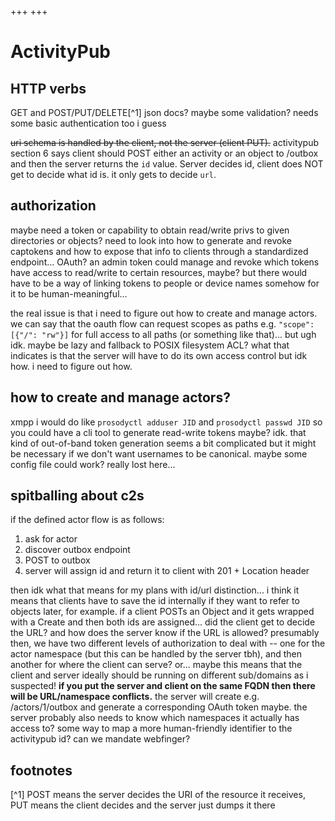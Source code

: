 +++
+++

# ActivityPub

## HTTP verbs
GET and POST/PUT/DELETE[^1] json docs? maybe some validation? needs some basic authentication too i guess

~~uri schema is handled by the client, not the server (client PUT).~~ activitypub section 6 says client should POST either an activity or an object to /outbox and then the server returns the `id` value. Server decides id, client does NOT get to decide what id is. it only gets to decide `url`.

## authorization

maybe need a token or capability to obtain read/write privs to given directories or objects? need to look into how to generate and revoke captokens and how to expose that info to clients through a standardized endpoint... OAuth? an admin token could manage and revoke which tokens have access to read/write to certain resources, maybe? but there would have to be a way of linking tokens to people or device names somehow for it to be human-meaningful...

the real issue is that i need to figure out how to create and manage actors. we can say that the oauth flow can request scopes as paths e.g. `"scope": [{"/": "rw"}]` for full access to all paths (or something like that)... but ugh idk. maybe be lazy and fallback to POSIX filesystem ACL? what that indicates is that the server will have to do its own access control but idk how. i need to figure out how.

## how to create and manage actors?
xmpp i would do like `prosodyctl adduser JID` and `prosodyctl passwd JID` so you could have a cli tool to generate read-write tokens maybe? idk. that kind of out-of-band token generation seems a bit complicated but it might be necessary if we don't want usernames to be canonical. maybe some config file could work? really lost here...

## spitballing about c2s

if the defined actor flow is as follows:

1. ask for actor
1. discover outbox endpoint
1. POST to outbox
1. server will assign id and return it to client with 201 + Location header

then idk what that means for my plans with id/url distinction... i think it means that clients have to save the id internally if they want to refer to objects later, for example. if a client POSTs an Object and it gets wrapped with a Create and then both ids are assigned... did the client get to decide the URL? and how does the server know if the URL is allowed? presumably then, we have two different levels of authorization to deal with -- one for the actor namespace (but this can be handled by the server tbh), and then another for where the client can serve? or... maybe this means that the client and server ideally should be running on different sub/domains as i suspected! **if you put the server and client on the same FQDN then there will be URL/namespace conflicts.** the server will create e.g. /actors/1/outbox and generate a corresponding OAuth token maybe. the server probably also needs to know which namespaces it actually has access to? some way to map a more human-friendly identifier to the activitypub id? can we mandate webfinger?

## footnotes
[^1] POST means the server decides the URI of the resource it receives, PUT means the client decides and the server just dumps it there